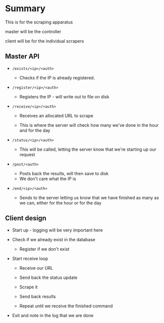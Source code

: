 # Summary
This is for the scraping apparatus 

master will be the controller

client will be for the individual scrapers

## Master API
- `/exists/<ip>/<auth>`
	+ Checks if the IP is already registered.
- `/register/<ip>/<auth>`
	+ Registers the IP - will write out to file on disk
- `/receive/<ip>/<auth>`
	+ Receives an allocated URL to scrape

	+ This is where the server will check how many we've done in the hour and for the day

- `/status/<ip>/<auth>`
	+ This will be called, letting the server know that we're starting up our request

- `/post/<auth>`
	+ Posts back the results, will then save to disk
	+ We don't care what the IP is
- `/end/<ip>/<auth>`
	+ Sends to the server letting us know that we have finished as many as we can, either for the hour or for the day

## Client design
- Start up - logging will be very important here
- Check if we already exist in the database 
	+ Register if we don't exist
- Start receive loop
	+ Receive our URL
	+ Send back the status update
	+ Scrape it
	+ Send back results

	+ Repeat until we receive the finished command

- Exit and note in the log that we are done
